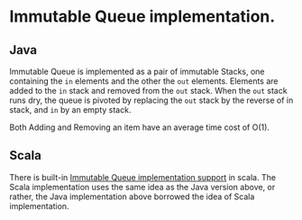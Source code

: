 # Immutable Queue implementation.

## Java
Immutable Queue is implemented as a pair of immutable Stacks, one containing the `in` elements and the other the `out` elements.
Elements are added to the `in` stack and removed from the `out` stack.
When the `out` stack runs dry, the queue is pivoted by replacing the `out` stack by the reverse of in stack, and `in` by an empty stack.

Both Adding and Removing an item have an average time cost of O(1).

## Scala
There is built-in [Immutable Queue implementation support](https://www.scala-lang.org/api/2.12.0/scala/collection/immutable/Queue.html) in scala.
The Scala implementation uses the same idea as the Java version above, or rather, the Java implementation above borrowed the idea of Scala implementation.
